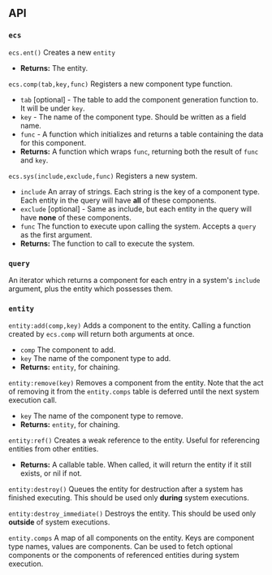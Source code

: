 ## API
### `ecs`
`ecs.ent()` Creates a new `entity`
- **Returns:** The entity.

`ecs.comp(tab,key,func)` Registers a new component type function.
- `tab` [optional] - The table to add the component generation function to. It will be under `key`.
- `key` - The name of the component type. Should be written as a field name.
- `func` - A function which initializes and returns a table containing the data for this component.
- **Returns:** A function which wraps `func`, returning both the result of `func` and `key`.

`ecs.sys(include,exclude,func)` Registers a new system.
- `include` An array of strings. Each string is the key of a component type. Each entity in the query will have **all** of these components.
- `exclude` [optional] - Same as include, but each entity in the query will have **none** of these components.
- `func` The function to execute upon calling the system. Accepts a `query` as the first argument.
- **Returns:** The function to call to execute the system.

### `query`
An iterator which returns a component for each entry in a system's `include` argument, plus the entity which possesses them.

### `entity`
`entity:add(comp,key)` Adds a component to the entity. Calling a function created by `ecs.comp` will return both arguments at once.
- `comp` The component to add.
- `key` The name of the component type to add.
- **Returns:** `entity`, for chaining.

`entity:remove(key)` Removes a component from the entity. Note that the act of removing it from the `entity.comps` table is deferred until the next system execution call.
- `key` The name of the component type to remove.
- **Returns:** `entity`, for chaining.

`entity:ref()` Creates a weak reference to the entity. Useful for referencing entities from other entities.
- **Returns:** A callable table. When called, it will return the entity if it still exists, or nil if not.

`entity:destroy()` Queues the entity for destruction after a system has finished executing. This should be used only **during** system executions.

`entity:destroy_immediate()` Destroys the entity. This should be used only **outside** of system executions.

`entity.comps` A map of all components on the entity. Keys are component type names, values are components. Can be used to fetch optional components or the components of referenced entities during system execution.
